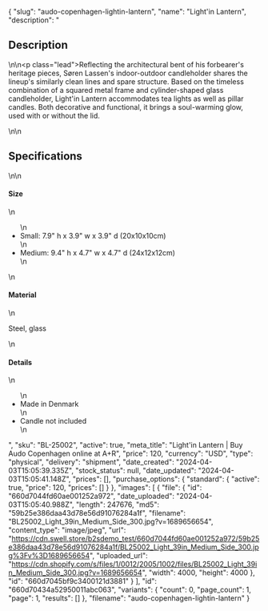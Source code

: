 {
  "slug": "audo-copenhagen-lightin-lantern",
  "name": "Light'in Lantern",
  "description": "<h2>Description</h2>\n<!-- split -->\n<p class=\"lead\">Reflecting the architectural bent of his forbearer's heritage pieces, Søren Lassen's indoor-outdoor candleholder shares the lineup's similarly clean lines and spare structure. Based on the timeless combination of a squared metal frame and cylinder-shaped glass candleholder, Light'in Lantern accommodates tea lights as well as pillar candles. Both decorative and functional, it brings a soul-warming glow, used with or without the lid.</p>\n<!-- split -->\n<h2>Specifications</h2>\n<!-- split -->\n<h4>Size</h4>\n<ul>\n<li>Small: 7.9\" h x 3.9\" w x 3.9\" d (20x10x10cm)</li>\n<li>Medium: 9.4\" h x 4.7\" w x 4.7\" d (24x12x12cm)</li>\n</ul>\n<h4>Material</h4>\n<p>Steel, glass</p>\n<h4>Details</h4>\n<ul>\n<li>Made in Denmark</li>\n<li>Candle not included</li>\n</ul>",
  "sku": "BL-25002",
  "active": true,
  "meta_title": "Light'in Lantern | Buy Audo Copenhagen online at A+R",
  "price": 120,
  "currency": "USD",
  "type": "physical",
  "delivery": "shipment",
  "date_created": "2024-04-03T15:05:39.335Z",
  "stock_status": null,
  "date_updated": "2024-04-03T15:05:41.148Z",
  "prices": [],
  "purchase_options": {
    "standard": {
      "active": true,
      "price": 120,
      "prices": []
    }
  },
  "images": [
    {
      "file": {
        "id": "660d7044fd60ae001252a972",
        "date_uploaded": "2024-04-03T15:05:40.988Z",
        "length": 247676,
        "md5": "59b25e386daa43d78e56d91076284a1f",
        "filename": "BL25002_Light_39in_Medium_Side_300.jpg?v=1689656654",
        "content_type": "image/jpeg",
        "url": "https://cdn.swell.store/b2sdemo_test/660d7044fd60ae001252a972/59b25e386daa43d78e56d91076284a1f/BL25002_Light_39in_Medium_Side_300.jpg%3Fv%3D1689656654",
        "uploaded_url": "https://cdn.shopify.com/s/files/1/0012/2005/1002/files/BL25002_Light_39in_Medium_Side_300.jpg?v=1689656654",
        "width": 4000,
        "height": 4000
      },
      "id": "660d7045bf9c3400121d3881"
    }
  ],
  "id": "660d70434a52950011abc063",
  "variants": {
    "count": 0,
    "page_count": 1,
    "page": 1,
    "results": []
  },
  "filename": "audo-copenhagen-lightin-lantern"
}